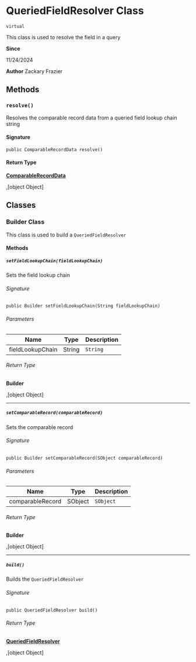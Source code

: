 # QueriedFieldResolver Class
`virtual`

This class is used to resolve the field in a query

**Since** 

11/24/2024

**Author** Zackary Frazier

## Methods
### `resolve()`

Resolves the comparable record data from a queried field lookup chain string

#### Signature
```apex
public ComparableRecordData resolve()
```

#### Return Type
**[ComparableRecordData](ComparableRecordData.md)**

,[object Object]

## Classes
### Builder Class

This class is used to build a `QueriedFieldResolver`

#### Methods
##### `setFieldLookupChain(fieldLookupChain)`

Sets the field lookup chain

###### Signature
```apex
public Builder setFieldLookupChain(String fieldLookupChain)
```

###### Parameters
| Name | Type | Description |
|------|------|-------------|
| fieldLookupChain | String | `String` |

###### Return Type
**Builder**

,[object Object]

---

##### `setComparableRecord(comparableRecord)`

Sets the comparable record

###### Signature
```apex
public Builder setComparableRecord(SObject comparableRecord)
```

###### Parameters
| Name | Type | Description |
|------|------|-------------|
| comparableRecord | SObject | `SObject` |

###### Return Type
**Builder**

,[object Object]

---

##### `build()`

Builds the `QueriedFieldResolver`

###### Signature
```apex
public QueriedFieldResolver build()
```

###### Return Type
**[QueriedFieldResolver](QueriedFieldResolver.md)**

,[object Object]